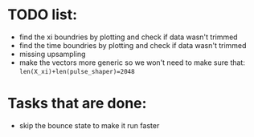 # TODO list:
* find the xi boundries by plotting and check if data wasn't trimmed
* find the time boundries by plotting and check if data wasn't trimmed
* missing upsampling
* make the vectors more generic so we won't need to make sure that: `len(X_xi)+len(pulse_shaper)=2048`


# Tasks that are done:
* skip the bounce state to make it run faster

